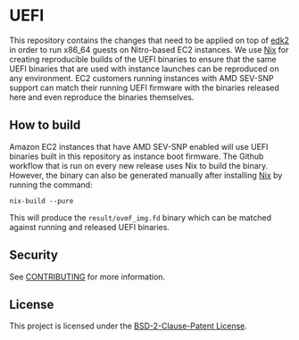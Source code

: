 # UEFI

This repository contains the changes that need to be applied on top of
[edk2](https://github.com/tianocore/edk2) in order to run x86_64 guests on
Nitro-based EC2 instances. We use [Nix](https://nixos.org/download.html) for
creating reproducible builds of the UEFI binaries to ensure that the same UEFI
binaries that are used with instance launches can be reproduced on any environment.
EC2 customers running instances with AMD SEV-SNP support can match their
running UEFI firmware with the binaries released here and even reproduce the
binaries themselves.

## How to build

Amazon EC2 instances that have AMD SEV-SNP enabled will use UEFI binaries built
in this repository as instance boot firmware. The Github workflow that is run
on every new release uses Nix to build the binary. However, the binary can also
be generated manually after installing [Nix](https://nixos.org/download.html)
by running the command:

```
nix-build --pure
```

This will produce the `result/ovmf_img.fd` binary which can be matched
against running and released UEFI binaries.

## Security

See [CONTRIBUTING](CONTRIBUTING.md#security-issue-notifications) for more information.

## License

This project is licensed under the [BSD-2-Clause-Patent License](LICENSE).

